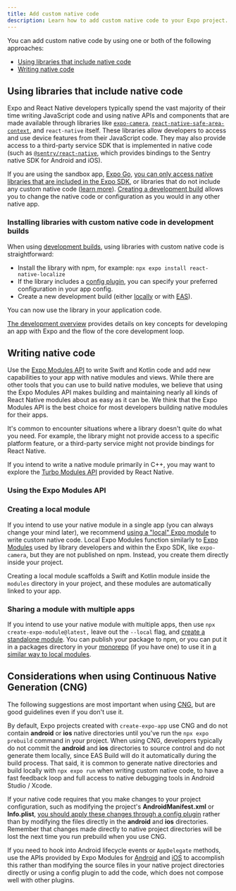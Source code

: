 ```yaml
---
title: Add custom native code
description: Learn how to add custom native code to your Expo project.
---
```


You can add custom native code by using one or both of the following approaches:

- [Using libraries that include native code](#using-libraries-that-include-native-code)
- [Writing native code](#writing-native-code)

## Using libraries that include native code

Expo and React Native developers typically spend the vast majority of their time writing JavaScript code and using native APIs and components that are made available through libraries like [`expo-camera`](/versions/latest/sdk/camera/), [`react-native-safe-area-context`](/versions/latest/sdk/safe-area-context/), and `react-native` itself. These libraries allow developers to access and use device features from their JavaScript code. They may also provide access to a third-party service SDK that is implemented in native code (such as [`@sentry/react-native`](/guides/using-sentry/), which provides bindings to the Sentry native SDK for Android and iOS).

If you are using the sandbox app, [Expo Go](http://expo.dev/go), [you can only access native libraries that are included in the Expo SDK](/versions/latest/sdk/third-party-overview/), or libraries that do not include any custom native code ([learn more](/workflow/using-libraries/#third-party-libraries)). [Creating a development build](/develop/development-builds/introduction/) allows you to change the native code or configuration as you would in any other native app.

### Installing libraries with custom native code in development builds

When using [development builds](/develop/development-builds/introduction/), using libraries with custom native code is straightforward:

- Install the library with npm, for example: `npx expo install react-native-localize`
- If the library includes a [config plugin](/config-plugins/introduction/), you can specify your preferred configuration in your app config.
- Create a new development build (either [locally](/guides/local-app-development/) or with [EAS](/develop/development-builds/create-a-build/)).

You can now use the library in your application code.

[The development overview](/workflow/overview/) provides details on key concepts for developing an app with Expo and the flow of the core development loop.

## Writing native code

Use the [Expo Modules API](/modules/overview/) to write Swift and Kotlin code and add new capabilities to your app with native modules and views. While there are other tools that you can use to build native modules, we believe that using the Expo Modules API makes building and maintaining nearly all kinds of React Native modules about as easy as it can be. We think that the Expo Modules API is the best choice for most developers building native modules for their apps.

It's common to encounter situations where a library doesn't quite do what you need. For example, the library might not provide access to a specific platform feature, or a third-party service might not provide bindings for React Native.

If you intend to write a native module primarily in C++, you may want to explore the [Turbo Modules API](https://github.com/reactwg/react-native-new-architecture/blob/main/docs/turbo-modules.md) provided by React Native.

### Using the Expo Modules API

### Creating a local module

If you intend to use your native module in a single app (you can always change your mind later), we recommend [using a "local" Expo module](/modules/get-started/#creating-the-local-expo-module) to write custom native code. Local Expo Modules function similarly to [Expo Modules](/modules/overview) used by library developers and within the Expo SDK, like `expo-camera`, but they are not published on npm. Instead, you create them directly inside your project.

Creating a local module scaffolds a Swift and Kotlin module inside the `modules` directory in your project, and these modules are automatically linked to your app.

### Sharing a module with multiple apps

If you intend to use your native module with multiple apps, then use `npx create-expo-module@latest,` leave out the `--local` flag, and [create a standalone module](/modules/use-standalone-expo-module-in-your-project/). You can publish your package to npm, or you can put it in a packages directory in your [monorepo](/guides/monorepos/) (if you have one) to use it in [a similar way to local modules](/modules/use-standalone-expo-module-in-your-project/).

## Considerations when using Continuous Native Generation (CNG)

The following suggestions are most important when using [CNG](/workflow/continuous-native-generation/), but are good guidelines even if you don't use it.

By default, Expo projects created with `create-expo-app` use CNG and do not contain **android** or **ios** native directories until you've run the `npx expo prebuild` command in your project. When using CNG, developers typically do not commit the **android** and **ios** directories to source control and do not generate them locally, since EAS Build will do it automatically during the build process. That said, it is common to generate native directories and build locally with `npx expo run` when writing custom native code, to have a fast feedback loop and full access to native debugging tools in Android Studio / Xcode.

If your native code requires that you make changes to your project configuration, such as modifying the project's **AndroidManifest.xml** or **Info.plist**, [you should apply these changes through a config plugin](/modules/config-plugin-and-native-module-tutorial/) rather than by modifying the files directly in the **android** and **ios** directories. Remember that changes made directly to native project directories will be lost the next time you run prebuild when you use CNG.

If you need to hook into Android lifecycle events or `AppDelegate` methods, use the APIs provided by Expo Modules for [Android](/modules/android-lifecycle-listeners/) and [iOS](/modules/appdelegate-subscribers/) to accomplish this rather than modifying the source files in your native project directories directly or using a config plugin to add the code, which does not compose well with other plugins.